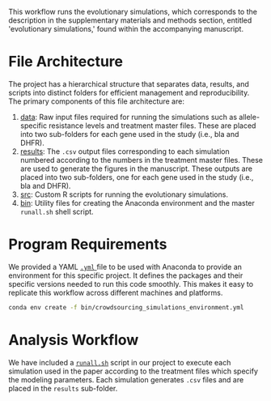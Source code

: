 This workflow runs the evolutionary simulations, which corresponds to the description in the supplementary materials and methods section, entitled 'evolutionary simulations,' found within the accompanying manuscript. 

# File Architecture
The project has a hierarchical structure that separates data, results, and scripts into distinct folders for efficient management and reproducibility. The primary components of this file architecture are:

1. [data](https://github.com/livkosterlitz/crowdsourcing/tree/main/simulations/data): Raw input files required for running the simulations such as allele-specific resistance levels and treatment master files. These are placed into two sub-folders for each gene used in the study (i.e., bla and DHFR). 
2. [results](https://github.com/livkosterlitz/crowdsourcing/tree/main/simulations/results): The ```.csv``` output files corresponding to each simulation numbered according to the numbers in the treatment master files. These are used to generate the figures in the manuscript. These outputs are placed into two sub-folders, one for each gene used in the study (i.e., bla and DHFR). 
3. [src](https://github.com/livkosterlitz/crowdsourcing/tree/main/simulations/src): Custom R scripts for running the evolutionary simulations.
4. [bin](https://github.com/livkosterlitz/crowdsourcing/tree/main/simulations/bin): Utility files for creating the Anaconda environment and the master ```runall.sh``` shell script.

# Program Requirements
We provided a YAML [```.yml``` ](https://github.com/livkosterlitz/crowdsourcing/blob/main/simulations/bin/crowdsourcing_simulations_environment.yml) file to be used with Anaconda to provide an environment for this specific project. It defines the packages and their specific versions needed to run this code smoothly. This makes it easy to replicate this workflow across different machines and platforms. 

```bash
conda env create -f bin/crowdsourcing_simulations_environment.yml
```

# Analysis Workflow
We have included a [```runall.sh```](https://github.com/livkosterlitz/crowdsourcing/blob/main/simulations/bin/runall.sh) script in our project to execute each simulation used in the paper according to the treatment files which specify the modeling parameters. Each simulation generates ```.csv``` files and are placed in the ```results``` sub-folder. 
